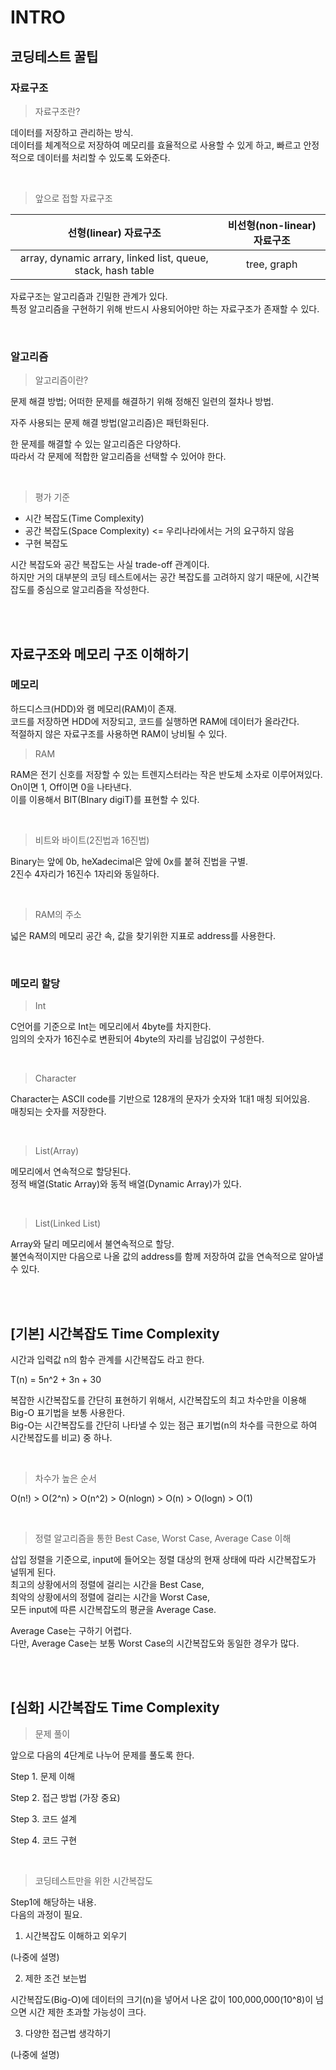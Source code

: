 # INTRO

## 코딩테스트 꿀팁

### 자료구조

> 자료구조란?

데이터를 저장하고 관리하는 방식. <br/>
데이터를 체계적으로 저장하여 메모리를 효율적으로 사용할 수 있게 하고, 빠르고 안정적으로 데이터를 처리할 수 있도록 도와준다.

<br/>

> 앞으로 접할 자료구조

|                    선형(linear) 자료구조                     | 비선형(non-linear) 자료구조 |
| :----------------------------------------------------------: | :-------------------------: |
| array, dynamic arrary, linked list, queue, stack, hash table |         tree, graph         |

자료구조는 알고리즘과 긴밀한 관계가 있다. <br/>
특정 알고리즘을 구현하기 위해 반드시 사용되어야만 하는 자료구조가 존재할 수 있다.

<br/>

### 알고리즘

> 알고리즘이란?

문제 해결 방법; 어떠한 문제를 해결하기 위해 정해진 일련의 절차나 방법.

자주 사용되는 문제 해결 방법(알고리즘)은 패턴화된다.

한 문제를 해결할 수 있는 알고리즘은 다양하다. <br/>
따라서 각 문제에 적합한 알고리즘을 선택할 수 있어야 한다.

<br/>

> 평가 기준

- 시간 복잡도(Time Complexity)
- 공간 복잡도(Space Complexity) <= 우리나라에서는 거의 요구하지 않음
- 구현 복잡도

시간 복잡도와 공간 복잡도는 사실 trade-off 관계이다. <br/>
하지만 거의 대부분의 코딩 테스트에서는 공간 복잡도를 고려하지 않기 때문에, 시간복잡도를 중심으로 알고리즘을 작성한다.

<br/>
<br/>

## 자료구조와 메모리 구조 이해하기

### 메모리

하드디스크(HDD)와 램 메모리(RAM)이 존재. <br/>
코드를 저장하면 HDD에 저장되고, 코드를 실행하면 RAM에 데이터가 올라간다. <br/>
적절하지 않은 자료구조를 사용하면 RAM이 낭비될 수 있다.

> RAM

RAM은 전기 신호를 저장할 수 있는 트렌지스터라는 작은 반도체 소자로 이루어져있다. <br/>
On이면 1, Off이면 0을 나타낸다. <br/>
이를 이용해서 BIT(BInary digiT)를 표현할 수 있다.

<br/>

> 비트와 바이트(2진법과 16진법)

Binary는 앞에 0b, heXadecimal은 앞에 0x를 붙혀 진법을 구별. <br/>
2진수 4자리가 16진수 1자리와 동일하다.

<br/>

> RAM의 주소

넓은 RAM의 메모리 공간 속, 값을 찾기위한 지표로 address를 사용한다.

<br/>

### 메모리 할당

> Int

C언어를 기준으로 Int는 메모리에서 4byte를 차지한다. <br/>
임의의 숫자가 16진수로 변환되어 4byte의 자리를 남김없이 구성한다.

<br/>

> Character

Character는 ASCII code를 기반으로 128개의 문자가 숫자와 1대1 매칭 되어있음. <br/>
매칭되는 숫자를 저장한다.

<br/>

> List(Array)

메모리에서 연속적으로 할당된다. <br/>
정적 배열(Static Array)와 동적 배열(Dynamic Array)가 있다.

<br/>

> List(Linked List)

Array와 달리 메모리에서 불연속적으로 할당. <br/>
불연속적이지만 다음으로 나올 값의 address를 함께 저장하여 값을 연속적으로 알아낼 수 있다.

<br/>
<br/>

## [기본] 시간복잡도 Time Complexity

시간과 입력값 n의 함수 관계를 시간복잡도 라고 한다.

T(n) = 5n^2 + 3n + 30

복잡한 시간복잡도를 간단히 표현하기 위해서, 시간복잡도의 최고 차수만을 이용해 Big-O 표기법을 보통 사용한다. <br/>
Big-O는 시간복잡도를 간단히 나타낼 수 있는 점근 표기법(n의 차수를 극한으로 하여 시간복잡도를 비교) 중 하나.

<br/>

> 차수가 높은 순서

O(n!) > O(2^n) > O(n^2) > O(nlogn) > O(n) > O(logn) > O(1)

<br/>

> 정렬 알고리즘을 통한 Best Case, Worst Case, Average Case 이해

삽입 정렬을 기준으로, input에 들어오는 정렬 대상의 현재 상태에 따라 시간복잡도가 널뛰게 된다. <br/>
최고의 상황에서의 정렬에 걸리는 시간을 Best Case, <br/>
최악의 상황에서의 정렬에 걸리는 시간을 Worst Case, <br/>
모든 input에 따른 시간복잡도의 평균을 Average Case.

Average Case는 구하기 어렵다. <br/>
다만, Average Case는 보통 Worst Case의 시간복잡도와 동일한 경우가 많다.

<br/>
<br/>

## \[심화] 시간복잡도 Time Complexity

> 문제 풀이

앞으로 다음의 4단계로 나누어 문제를 풀도록 한다.

Step 1. 문제 이해

Step 2. 접근 방법 (가장 중요)

Step 3. 코드 설계

Step 4. 코드 구현

<br/>

> 코딩테스트만을 위한 시간복잡도

Step1에 해당하는 내용. <br/>
다음의 과정이 필요.

1. 시간복잡도 이해하고 외우기

(나중에 설명)

2. 제한 조건 보는법

시간복잡도(Big-O)에 데이터의 크기(n)을 넣어서 나온 값이 100,000,000(10^8)이 넘으면 시간 제한 초과할 가능성이 크다.

3. 다양한 접근법 생각하기

(나중에 설명)

<br/>
